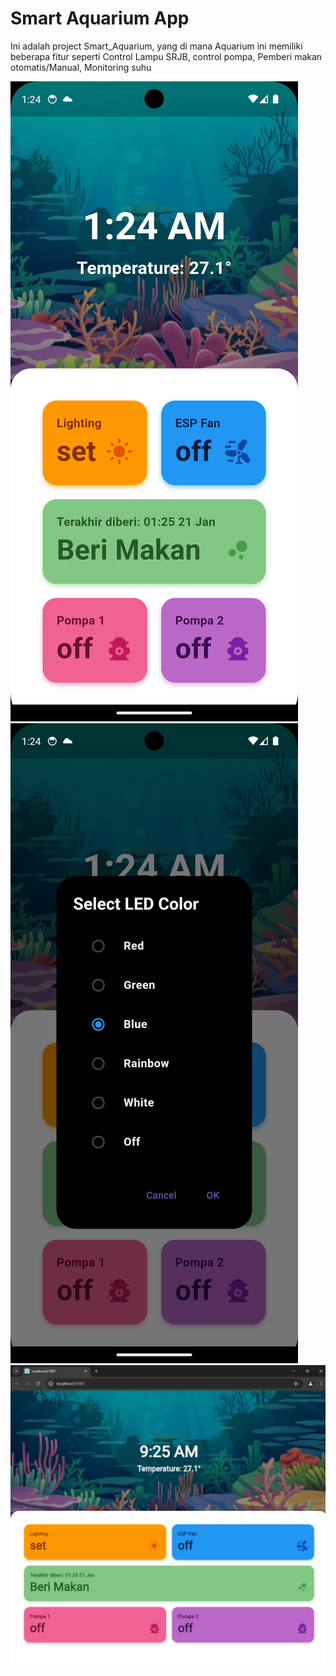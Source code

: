 # Smart Aquarium App

Ini adalah project Smart_Aquarium, yang di mana Aquarium ini memiliki beberapa fitur seperti Control Lampu SRJB, control pompa, Pemberi makan otomatis/Manual, Monitoring suhu

![App Screenshot1](assets/screenshots/Screenshot_1737422679.png)
![App Screenshot2](assets/screenshots/Screenshot_1737422690.png)
![App Screenshot1](assets/screenshots/web_screenshot.png)
